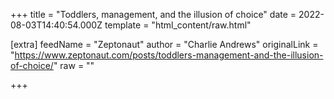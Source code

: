 
+++
title = "Toddlers, management, and the illusion of choice"
date = 2022-08-03T14:40:54.000Z
template = "html_content/raw.html"

[extra]
feedName = "Zeptonaut"
author = "Charlie Andrews"
originalLink = "https://www.zeptonaut.com/posts/toddlers-management-and-the-illusion-of-choice/"
raw = ""

+++

